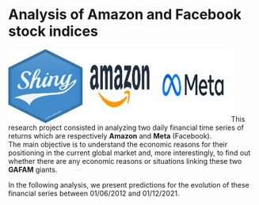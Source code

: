 # Analysis of Amazon and Facebook stock indices 

<p align="left"> 
    <img width="150" height="150" src="assets/img/logo_shiny.png" align="left"></img>
    <img width="150" height="150" src="assets/img/Amazon_logo_.png" align="left"></img>
    <img width="150" height="150" src="assets/img/Meta_Inc_logo.jpg" align="left"></img>
</p>

<!-- Commentaires:  Le signe <br> : permet de faire un saut de ligne -->
<br><br><br><br><br><br><br>

This research project consisted in analyzing two daily financial time series of returns which are respectively **Amazon** and **Meta** (Facebook).  
The main objective is to understand the economic reasons for their positioning in the current global market and, more interestingly, to find out whether there are any economic reasons or situations linking these two **GAFAM** giants.  

In the following analysis, we present predictions for the evolution of these financial series
between 01/06/2012 and 01/12/2021.
